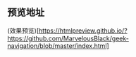## 预览地址
(效果预览)[https://htmlpreview.github.io/?https://github.com/MarvelousBlack/geek-navigation/blob/master/index.html]


